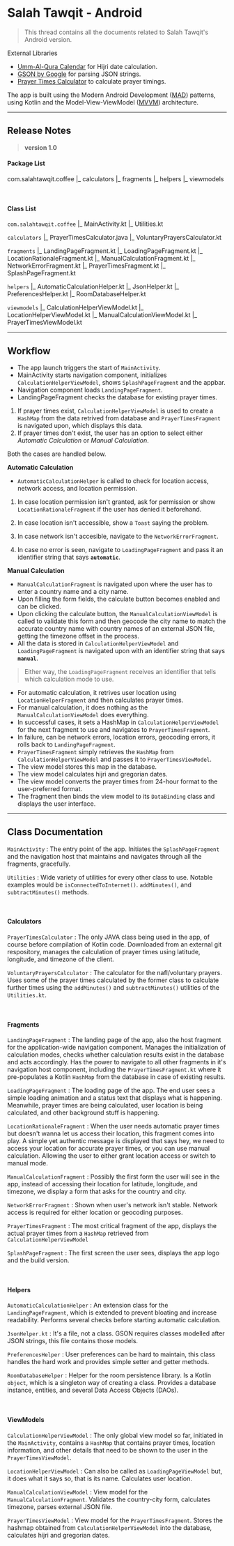 # Salah Tawqit - Android

> This thread contains all the documents related to Salah Tawqit's Android version.

External Libraries

- [Umm-Al-Qura Calendar](https://github.com/msarhan/ummalqura-calendar) for Hijri date calculation.
- [GSON by Google](https://github.com/google/gson) for parsing JSON strings.
- [Prayer Times Calculator](http://praytimes.org/code/) to calculate prayer timings.

The app is built using the Modern Android Development ([MAD](https://developer.android.com/modern-android-development)) patterns, using Kotlin and the Model-View-ViewModel ([MVVM](https://developer.android.com/jetpack/guide)) architecture.

---

## Release Notes

> **version 1.0**

#### Package List

com.salahtawqit.coffee
|_ calculators
|_ fragments
|_ helpers
|_ viewmodels

<br>

#### Class List

`com.salahtawqit.coffee`
|_ MainActivity.kt
|_ Utilities.kt

`calculators`
|_ PrayerTimesCalculator.java
|_ VoluntaryPrayersCalculator.kt

`fragments`
|_ LandingPageFragment.kt
|_ LoadingPageFragment.kt
|_ LocationRationaleFragment.kt
|_ ManualCalculationFragment.kt
|_ NetworkErrorFragment.kt
|_ PrayerTimesFragment.kt
|\_ SplashPageFragment.kt

`helpers`
|_ AutomaticCalculationHelper.kt
|_ JsonHelper.kt
|_ PreferencesHelper.kt
|_ RoomDatabaseHelper.kt

`viewmodels`
|_ CalculationHelperViewModel.kt
|_ LocationHelperViewModel.kt
|_ ManualCalculationViewModel.kt
|_ PrayerTimesViewModel.kt

---

## Workflow

- The app launch triggers the start of `MainActivity`.
- MainActivity starts navigation component, initializes `CalculationHelperViewModel`, shows `SplashPageFragment` and the appbar.
- Navigation component loads `LandingPageFragment`.
- LandingPageFragment checks the database for existing prayer times.

1. If prayer times exist, `CalculationHelperViewModel` is used to create a `HashMap` from the data retrived from database and `PrayerTimesFragment` is navigated upon, which displays this data.
2. If prayer times don't exist, the user has an option to select either _Automatic Calculation_ or _Manual Calculation_.

Both the cases are handled below.

**Automatic Calculation**

- `AutomaticCalculationHelper` is called to check for location access, network access, and location permission.

1. In case location permission isn't granted, ask for permission or show `LocationRationaleFragment` if the user has denied it beforehand.

2. In case location isn't accessible, show a `Toast` saying the problem.

3. In case network isn't accesible, navigate to the `NetworkErrorFragment`.

4. In case no error is seen, navigate to `LoadingPageFragment` and pass it an identifier string that says **`automatic`**.

**Manual Calculation**

- `ManualCalculationFragment` is navigated upon where the user has to enter a country name and a city name.
- Upon filling the form fields, the calculate button becomes enabled and can be clicked.
- Upon clicking the calculate button, the `ManualCalculationViewModel` is called to validate this form and then geocode the city name to match the accurate country name with country names of an external JSON file, getting the timezone offset in the process.
- All the data is stored in `CalculationHelperViewModel` and `LoadingPageFragment` is navigated upon with an identifier string that says **`manual`**.

> Either way, the `LoadingPageFragment` receives an identifier that tells which calculation mode to use.

- For automatic calculation, it retrives user location using `LocationHelperFragment` and then calculates prayer times.
- For manual calculation, it does nothing as the `ManualCalculationViewModel` does everything.
- In successful cases, it sets a HashMap in `CalculationHelperViewModel` for the next fragment to use and navigates to `PrayerTimesFragment`.
- In failure, can be network errors, location errors, geocoding errors, it rolls back to `LandingPageFragment`.
- `PrayerTimesFragment` simply retrieves the `HashMap` from `CalculationHelperViewModel` and passes it to `PrayerTimesViewModel`.
- The view model stores this map in the database.
- The view model calculates hijri and gregorian dates.
- The view model converts the prayer times from 24-hour format to the user-preferred format.
- The fragment then binds the view model to its `DataBinding` class and displays the user interface.

---

## Class Documentation

`MainActivity`
: The entry point of the app. Initiates the `SplashPageFragment` and the navigation host that maintains and navigates through all the fragments, gracefully.

`Utilities`
: Wide variety of utilities for every other class to use. Notable examples would be `isConnectedToInternet()`. `addMinutes()`, and `subtractMinutes()` methods.

<br>

#### Calculators

`PrayerTimesCalculator`
: The only JAVA class being used in the app, of course before compilation of Kotlin code. Downloaded from an external git respository, manages the calculation of prayer times using latitude, longitude, and timezone of the client.

`VoluntaryPrayersCalculator`
: The calculator for the nafl/voluntary prayers. Uses some of the prayer times calculated by the former class to calculate further times using the `addMinutes()` and `subtractMinutes()` utilities of the `Utilities.kt`.

<br>

#### Fragments

`LandingPageFragment`
: The landing page of the app, also the host fragment for the application-wide navigation component. Manages the initialization of calculation modes, checks whether calculation results exist in the database and acts accordingly. Has the power to navigate to all other fragments in it's navigation host component, including the `PrayerTimesFragment.kt` where it pre-populates a Kotlin `HashMap` from the database in case of existing results.

`LoadingPageFragment`
: The loading page of the app. The end user sees a simple loading animation and a status text that displays what is happening. Meanwhile, prayer times are being calculated, user location is being calculated, and other background stuff is happening.

`LocationRationaleFragment`
: When the user needs automatic prayer times but doesn't wanna let us access their location, this fragment comes into play. A simple yet authentic message is displayed that says hey, we need to access your location for accurate prayer times, or you can use manual calculation. Allowing the user to either grant location access or switch to manual mode.

`ManualCalculationFragment`
: Possibly the first form the user will see in the app, instead of accessing their location for latitude, longitude, and timezone, we display a form that asks for the country and city.

`NetworkErrorFragment`
: Shown when user's network isn't stable. Network access is required for either location or geocoding purposes.

`PrayerTimesFragment`
: The most critical fragment of the app, displays the actual prayer times from a `HashMap` retrieved from `CalculationHelperViewModel`

`SplashPageFragment`
: The first screen the user sees, displays the app logo and the build version.

<br>

#### Helpers

`AutomaticCalculationHelper`
: An extension class for the `LandingPageFragment`, which is extended to prevent bloating and increase readability. Performs several checks before starting automatic calculation.

`JsonHelper.kt`
: It's a file, not a class. GSON requires classes modelled after JSON strings, this file contains those models.

`PreferencesHelper`
: User preferences can be hard to maintain, this class handles the hard work and provides simple setter and getter methods.

`RoomDatabaseHelper`
: Helper for the room persistence library. Is a Kotlin `object`, which is a singleton way of creating a class. Provides a database instance, entities, and several Data Access Objects (DAOs).

<br>

#### ViewModels

`CalculationHelperViewModel`
: The only global view model so far, initiated in the `MainActivity`, contains a `HashMap` that contains prayer times, location information, and other details that need to be shown to the user in the `PrayerTimesViewModel`.

`LocationHelperViewModel`
: Can also be called as `LoadingPageViewModel` but, it does what it says so, that is its name. Calculates user location.

`ManualCalculationViewModel`
: View model for the `ManualCalculationFragment`. Validates the country-city form, calculates timezone, parses external JSON file.

`PrayerTimesViewModel`
: View model for the `PrayerTimesFragment`. Stores the hashmap obtained from `CalculationHelperViewModel` into the database, calculates hijri and gregorian dates.
